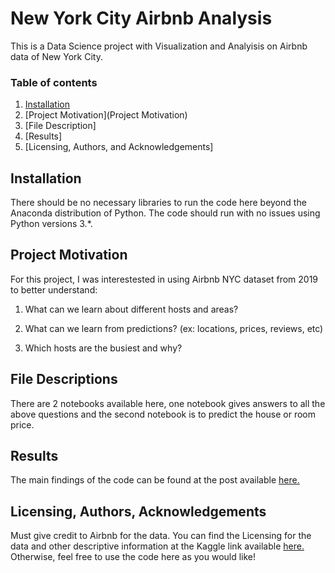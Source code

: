 # New York City Airbnb Analysis 

This is a Data Science project with Visualization and Analyisis on Airbnb data of New York City.

### Table of contents

1. [Installation](Installation)
2. [Project Motivation](Project Motivation)
3. [File Description]
4. [Results]
5. [Licensing, Authors, and Acknowledgements]


## Installation

There should be no necessary libraries to run the code here beyond the Anaconda distribution of Python. The code should run with no issues using Python versions 3.*.

## Project Motivation
For this project, I was interestested in using Airbnb NYC dataset from 2019 to better understand:

1. What can we learn about different hosts and areas?

2. What can we learn from predictions? (ex: locations, prices, reviews, etc)

3. Which hosts are the busiest and why?


## File Descriptions
There are 2 notebooks available here, one notebook gives answers to all the above questions and the second notebook is to predict the house or room price.

## Results
The main findings of the code can be found at the post available [here.](https://medium.com/@poojapatel26/analysis-of-airbnb-data-nyc-2019-eecc84d9852a) 

## Licensing, Authors, Acknowledgements
Must give credit to Airbnb for the data. You can find the Licensing for the data and other descriptive information at the Kaggle link available [here.](https://www.kaggle.com/dgomonov/new-york-city-airbnb-open-data) Otherwise, feel free to use the code here as you would like!
